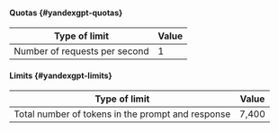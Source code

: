 #### Quotas {#yandexgpt-quotas}

| Type of limit | Value |
----- | -----
| Number of requests per second | 1 |

#### Limits {#yandexgpt-limits}

| Type of limit | Value |
----- | -----
| Total number of tokens in the prompt and response | 7,400 |